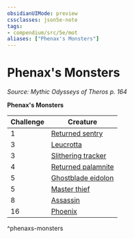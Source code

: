 ```yaml
---
obsidianUIMode: preview
cssclasses: json5e-note
tags:
- compendium/src/5e/mot
aliases: ["Phenax's Monsters"]
---
```

# Phenax's Monsters
*Source: Mythic Odysseys of Theros p. 164* 

**Phenax's Monsters**

| Challenge | Creature |
|-----------|----------|
| 1 | [Returned sentry](/3-Mechanics/CLI/bestiary/undead/returned-sentry-mot.md) |
| 3 | [Leucrotta](/3-Mechanics/CLI/bestiary/monstrosity/leucrotta-mpmm.md) |
| 3 | [Slithering tracker](/3-Mechanics/CLI/bestiary/ooze/slithering-tracker-mpmm.md) |
| 4 | [Returned palamnite](/3-Mechanics/CLI/bestiary/undead/returned-palamnite-mot.md) |
| 5 | [Ghostblade eidolon](/3-Mechanics/CLI/bestiary/undead/ghostblade-eidolon-mot.md) |
| 5 | [Master thief](/3-Mechanics/CLI/bestiary/humanoid/master-thief-mpmm.md) |
| 8 | [Assassin](/3-Mechanics/CLI/bestiary/humanoid/assassin.md) |
| 16 | [Phoenix](/3-Mechanics/CLI/bestiary/elemental/phoenix-mpmm.md) |
^phenaxs-monsters